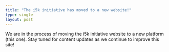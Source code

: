 ```yaml
---
title: "The i5k initiative has moved to a new website!"
type: single
layout: post
---
```


We are in the process of moving the i5k initiative website to a new platform (this one). Stay tuned for content updates as we continue to improve this site!